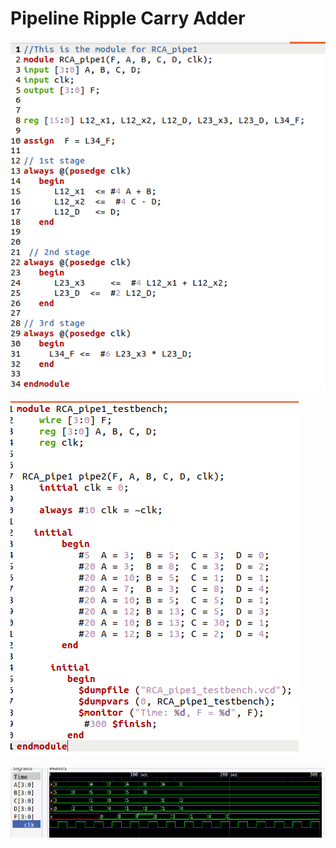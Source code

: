# Pipeline Ripple Carry Adder

![img](/HW4/Pix/P1.png)


![img](/HW4/Pix/P2.png)


![img](/HW4/Pix/P3.png)
